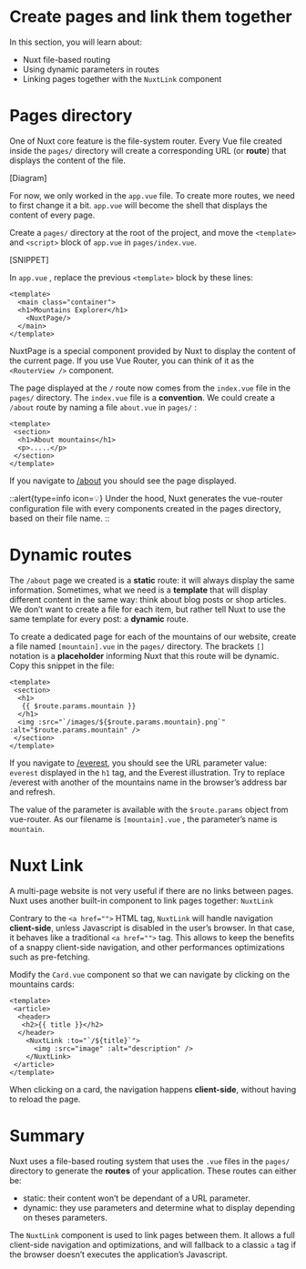# Create pages and link them together

In this section, you will learn about:

- Nuxt file-based routing
- Using dynamic parameters in routes
- Linking pages together with the `NuxtLink` component

# Pages directory

One of Nuxt core feature is the file-system router. Every Vue file created inside the `pages/` directory will create a corresponding URL (or **route**) that displays the content of the file.

[Diagram]

For now, we only worked in the `app.vue` file. To create more routes, we need to first change it a bit. `app.vue` will become the shell that displays the content of every page.

Create a `pages/` directory at the root of the project, and move the `<template>` and `<script>` block of `app.vue` in `pages/index.vue`.

[SNIPPET]

In `app.vue` , replace the previous `<template>` block by these lines:

```vue [app.vue]
<template>
  <main class="container">
  <h1>Mountains Explorer</h1>
    <NuxtPage/>
  </main>
</template>
```

NuxtPage is a special component provided by Nuxt to display the content of the current page. If you use Vue Router, you can think of it as the `<RouterView />` component.

The page displayed at the `/` route now comes from the `index.vue` file in the `pages/` directory. The `index.vue` file is a **convention**. We could create a `/about` route by naming a file `about.vue` in `pages/` :

```vue [pages/about.vue]
<template>
 <section>
  <h1>About mountains</h1>
  <p>.....</p>
 </section>
</template> 
```

If you navigate to [/about](http://localhost:3000/about) you should see the page displayed.

::alert{type=info icon=💡}
Under the hood, Nuxt generates the vue-router configuration file with every components created in the pages directory, based on their file name.
::

# Dynamic routes

The `/about` page we created is a **static** route: it will always display the same information. Sometimes, what we need is a **template** that will display different content in the same way: think about blog posts or shop articles. We don’t want to create a file for each item, but rather tell Nuxt to use the same template for every post: a **dynamic** route.

To create a dedicated page for each of the mountains of our website, create a file named `[mountain].vue`  in the `pages/` directory. The brackets `[]` notation is a **placeholder** informing Nuxt that this route will be dynamic. Copy this snippet in the file:

```vue [pages/[mountain].vue]
<template>
 <section>
  <h1>
   {{ $route.params.mountain }}
  </h1>
  <img :src="`/images/${$route.params.mountain}.png`" :alt="$route.params.mountain" />
 </section>
</template>
```

If you navigate to [/everest](http://localhost:3000/everest), you should see the URL parameter value: `everest` displayed in the `h1` tag, and the Everest illustration. Try to replace /everest with another of the mountains name in the browser’s address bar and refresh.

The value of the parameter is available with the `$route.params` object from vue-router. As our filename is `[mountain].vue` , the parameter’s name is `mountain`.

# Nuxt Link

A multi-page website is not very useful if there are no links between pages. Nuxt uses another built-in component to link pages together: `NuxtLink`

Contrary to the `<a href="">` HTML tag, `NuxtLink` will handle navigation **client-side**, unless Javascript is disabled in the user’s browser. In that case, it behaves like a traditional `<a href="">` tag. This allows to keep the benefits of a snappy client-side navigation, and other performances optimizations such as pre-fetching.

Modify the `Card.vue` component so that we can navigate by clicking on the mountains cards:

```vue [components/Card.vue]
<template>
 <article>
  <header>
   <h2>{{ title }}</h2>
  </header>
    <NuxtLink :to="`/${title}`">
      <img :src="image" :alt="description" />
    </NuxtLink>
 </article>
</template>
```

When clicking on a card, the navigation happens **client-side**, without having to reload the page.

# Summary

Nuxt uses a file-based routing system that uses the `.vue` files in the `pages/` directory to generate the **routes** of your application. These routes can either be:

- static: their content won’t be dependant of a URL parameter.
- dynamic: they use parameters and determine what to display depending on theses parameters.

The `NuxtLink` component is used to link pages between them. It allows a full client-side navigation and optimizations, and will fallback to a classic `a` tag if the browser doesn’t executes the application’s Javascript.
